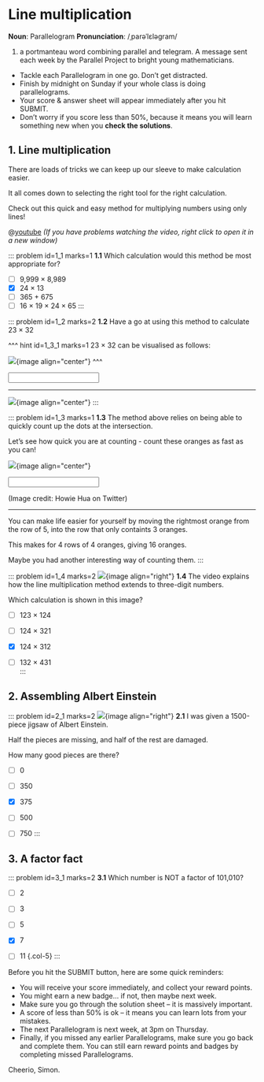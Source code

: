 # Line multiplication

<div class="dictionary">

__Noun__: Parallelogram
__Pronunciation__: /ˌparəˈlɛləɡram/

1. a portmanteau word combining parallel and telegram. A message sent each
week by the Parallel Project to bright young mathematicians.

</div>

*	Tackle each Parallelogram in one go. Don’t get distracted.
*	Finish by midnight on Sunday if your whole class is doing parallelograms.
*	Your score & answer sheet will appear immediately after you hit SUBMIT.
*	Don’t worry if you score less than 50%, because it means you will learn something new when you __check the solutions__.


## 1. Line multiplication

There are loads of tricks we can keep up our sleeve to make calculation easier.  

It all comes down to selecting the right tool for the right calculation.  

Check out this quick and easy method for multiplying numbers using only lines!

@[youtube](0SZw8jpfAk0?end=215&rel=0) _(If you have problems watching the video, right click to open it in a new window)_

::: problem id=1_1 marks=1
__1.1__ Which calculation would this method be most appropriate for?

* [ ] 9,999 × 8,989
* [x] 24 × 13
* [ ] 365 + 675
* [ ] 16 × 19 × 24 × 65
:::

::: problem id=1_2 marks=2
__1.2__ Have a go at using this method to calculate 23 × 32

^^^ hint id=1_3_1 marks=1
23 × 32 can be visualised as follows:

![](/resources/6-40-line-multiplication/1-2-lines-hint.jpg){image align="center"}
^^^

<input type="number" solution="736"/>

---

![](/resources/6-40-line-multiplication/1-2-lines-hint.jpg){image align="center"}
:::

::: problem id=1_3 marks=1
__1.3__ The method above relies on being able to quickly count up the dots at the intersection.  

Let’s see how quick you are at counting - count these oranges as fast as you can!  

![](/resources/6-40-line-multiplication/1-3-oranges.png){image align="center"}

<input type="number" solution="16"/>

(Image credit: Howie Hua on Twitter)

---

You can make life easier for yourself by moving the rightmost orange from the row of 5, into the row that only containts 3 oranges.  

This makes for 4 rows of 4 oranges, giving 16 oranges.  

Maybe you had another interesting way of counting them.
:::

::: problem id=1_4 marks=2
![](/resources/6-40-line-multiplication/1-4-lines.jpg){image align="right"}
__1.4__ The video explains how the line multiplication method extends to three-digit numbers.  

Which calculation is shown in this image?  

* [ ] 123 × 124  
* [ ] 124 × 321  
* [x] 124 × 312  
* [ ] 132 × 431  
:::


## 2. Assembling Albert Einstein

::: problem id=2_1 marks=2
![](/resources/6-40-line-multiplication/2-einstein.jpg){image align="right"}
__2.1__ I was given a 1500-piece jigsaw of Albert Einstein.  

Half the pieces are missing, and half of the rest are damaged.  

How many good pieces are there?

* [ ] 0
* [ ] 350
* [x] 375
* [ ] 500
* [ ] 750
:::


## 3. A factor fact

::: problem id=3_1 marks=2
__3.1__ Which number is NOT a factor of 101,010?

* [ ] 2
* [ ] 3
* [ ] 5
* [x] 7
* [ ] 11
{.col-5}
:::


Before you hit the SUBMIT button, here are some quick reminders:

*	You will receive your score immediately, and collect your reward points.
*	You might earn a new badge... if not, then maybe next week.
*	Make sure you go through the solution sheet – it is massively important.
*	A score of less than 50% is ok – it means you can learn lots from your mistakes.
*	The next Parallelogram is next week, at 3pm on Thursday.
*	Finally, if you missed any earlier Parallelograms, make sure you go back and complete them. You can still earn reward points and badges by completing missed Parallelograms.

Cheerio,
Simon.